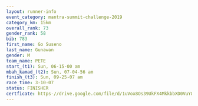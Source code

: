```yaml
---
layout: runner-info 
event_category: mantra-summit-challenge-2019 
category_km: 15km 
overall_rank: 73
gender_rank: 58
bib: 783
first_name: Go Suseno
last_name: Gunawan
gender: M
team_name: PETE
start_(t1): Sun, 06-15-00 am
mbah_kamad_(t2): Sun, 07-04-56 am
finish_(t3): Sun, 09-25-07 am
race_time: 3-10-07
status: FINISHER
certficate: https-//drive.google.com/file/d/1uVox8Os39UkFX4MkkbbXD0VuY8gg6646/view?usp=sharing
---
```

